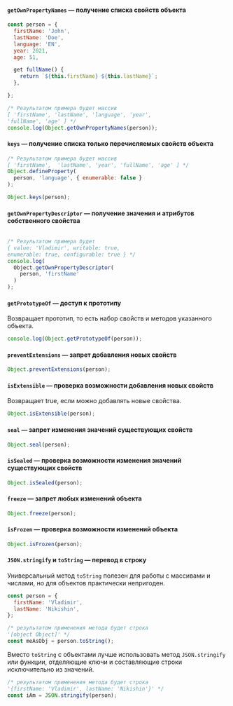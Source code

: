 #### `getOwnPropertyNames` — получение списка свойств объекта

```js
const person = {
  firstName: 'John',
  lastName: 'Doe',
  language: 'EN',
  year: 2021,
  age: 51,

  get fullName() {
    return `${this.firstName} ${this.lastName}`;
  },

};

/* Результатом примера будет массив
[ 'firstName', 'lastName', 'language', 'year',
'fullName', 'age' ] */
console.log(Object.getOwnPropertyNames(person));
```

#### `keys` — получение списка только перечисляемых свойств объекта

```js
/* Результатом примера будет массив
[ 'firstName',  'lastName', 'year', 'fullName', 'age' ] */
Object.defineProperty(
  person, 'language', { enumerable: false }
);

Object.keys(person);
```

#### `getOwnPropertyDescriptor` — получение значения и атрибутов собственного свойства

```js

/* Результатом примера будет
{ value: 'Vladimir', writable: true,
enumerable: true, configurable: true } */
console.log(
  Object.getOwnPropertyDescriptor(
    person, 'firstName'
  )
);
```

#### `getPrototypeOf` — доступ к прототипу

Возвращает прототип, то есть набор свойств и методов указанного объекта.

```js
console.log(Object.getPrototypeOf(person));
```

#### `preventExtensions` — запрет добавления новых свойств

```js
Object.preventExtensions(person);
```

#### `isExtensible` — проверка возможности добавления новых свойств

Возвращает true, если можно добавлять новые свойства.

```js
Object.isExtensible(person);
```

#### `seal` — запрет изменения значений существующих свойств

```js
Object.seal(person);
```

#### `isSealed` — проверка возможности изменения значений существующих свойств

```js
Object.isSealed(person);
```

#### `freeze` — запрет любых изменений объекта

```js
Object.freeze(person);
```

#### `isFrozen` — проверка возможности изменений объекта

```js
Object.isFrozen(person);
```

#### `JSON.stringify` и `toString` — перевод в строку

Универсальный метод `toString` полезен для работы с массивами и числами, но для объектов практически непригоден.

```js
const person = {
  firstName: 'Vladimir',
  lastName: 'Nikishin',
};

/* результатом применения метода будет строка
'[object Object]' */
const meAsObj = person.toString();
```

Вместо `toString` с объектами лучше использовать метод `JSON.stringify` или функции, отделяющие ключи и составляющие строки исключительно из значений.

```js
/* результатом применения метода будет строка
'{firstName: 'Vladimir', lastName: 'Nikishin'}' */
const iAm = JSON.stringify(person);
```
